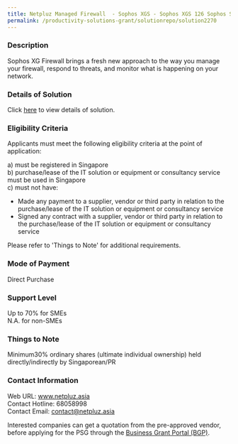 ```yaml
---
title: Netpluz Managed Firewall  - Sophos XGS - Sophos XGS 126 Sophos Standard Protection - 12 Months
permalink: /productivity-solutions-grant/solutionrepo/solution2270
---
```


### Description

Sophos XG Firewall brings a fresh new approach to the way you manage your firewall, respond to threats, and monitor what is happening on your network.

### Details of Solution

Click <a href='https://www.gobusiness.gov.sg/images/psg/Desensitised_Netpluz_Asia_Annex_3_CR_wef_28_Oct_21_Part_1.pdf' target='_blank' rel='noopener'>here</a> to view details of solution.

### Eligibility Criteria

Applicants must meet the following eligibility criteria at the point of application:

a) must be registered in Singapore <br>
b) purchase/lease of the IT solution or equipment or consultancy service must be used in Singapore <br>
c) must not have:
- Made any payment to a supplier, vendor or third party in relation to the purchase/lease of the IT solution or equipment or consultancy service
- Signed any contract with a supplier, vendor or third party in relation to the purchase/lease of the IT solution or equipment or consultancy service

Please refer to 'Things to Note' for additional requirements.

### Mode of Payment
Direct Purchase

### Support Level
Up to 70% for SMEs <br>
N.A. for non-SMEs

### Things to Note
Minimum30% ordinary shares (ultimate individual ownership) held directly/indirectly by Singaporean/PR

### Contact Information
Web URL: www.netpluz.asia <br>Contact Hotline: 68058998 <br>Contact Email: contact@netpluz.asia <br>

Interested companies can get a quotation from the pre-approved vendor, before applying for the PSG through the <a target='_blank' rel='noopener' href='https://www.businessgrants.gov.sg/'>Business Grant Portal (BGP)</a>.
